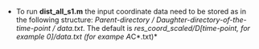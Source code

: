 * To run **dist_all_s1.m** the input coordinate data need to be stored as in the following structure: 
*Parent-directory / Daughter-directory-of-the-time-point / data.txt*.
The default is *res_coord_scaled/D[time-point, for example 0]/data.txt (for exampe A*C*.txt)*
